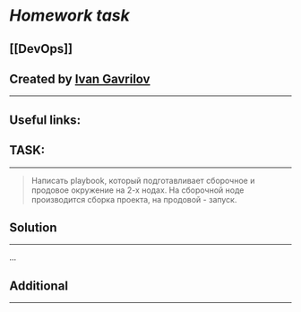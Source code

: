 # ***Homework task***

## [[DevOps]]


## Created by [Ivan Gavrilov](https://github.com/ivangavrilov-viii)
---
## Useful links:



## TASK:
---
> Написать playbook, который подготавливает сборочное и продовое окружение на 2-х нодах. На сборочной ноде производится сборка проекта, на продовой - запуск.

## Solution
---
...

## Additional
---
